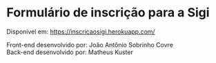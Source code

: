 # Formulário de inscrição para a Sigi

Disponível em: https://inscricaosigi.herokuapp.com/

Front-end desenvolvido por: João Antônio Sobrinho Covre<br>
Back-end desenvolvido por: Matheus Kuster
